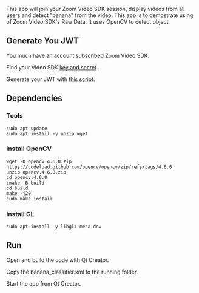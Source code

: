 This app will join your Zoom Video SDK session, display videos from all users and detect "banana" from the video. This app is to demostrate using of Zoom Video SDK's Raw Data. It uses OpenCV to detect object. 

## Generate You JWT
You much have an account [subscribed](https://marketplace.zoom.us/docs/sdk/video/developer-accounts/) Zoom Video SDK. 

Find your Video SDK [key and secret](https://marketplace.zoom.us/docs/sdk/video/auth/#get-video-sdk-key-and-secret). 

Generate your JWT with [this script](https://gist.github.com/linanw/9144d9bfc84da4076ab5beb04d4f9db1).

## Dependencies
### Tools
```
sudo apt update
sudo apt install -y unzip wget
```

### install OpenCV
```
wget -O opencv.4.6.0.zip https://codeload.github.com/opencv/opencv/zip/refs/tags/4.6.0  
unzip opencv.4.6.0.zip
cd opencv.4.6.0
cmake -B build
cd build
make -j20
sudo make install
```

### install GL
```
sudo apt install -y libgl1-mesa-dev
```

## Run 
Open and build the code with Qt Creator. 

Copy the banana_classifier.xml to the running folder. 

Start the app from Qt Creator.

